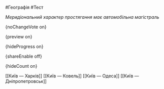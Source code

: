 #Географія #Тест

*Меридіональний характер простягання має автомобільна магістраль*

{noChangeVote on}

{preview on}

{hideProgress on}

{shareEnable off}

{hideCount on}

[[Київ — Харків]]
[[Київ — Ковель]]
[[Київ — Одеса]]
[[Київ — Дніпропетровськ]]
